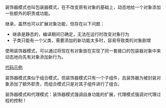 
装饰器模式也叫包装器模式，在不改变原有对象的基础上，动态地给一个对象添加一些额外的职责或功能。

继承，虽然也可以扩展对象功能，但存在以下问题：
- 继承是静态的，编译期间已确定，无法在运行时改变对象行为
- 子类只能有一个父类，需要添加的新功能太多时，容易导致类的对象剧增

使用装饰器模式，可以通过将现在有对象放在实现了同一套接口的包装器对象中来动态地向先有对象添加新行为。

[代码示例](../examples/designPatterns/decorator_test.go)

装饰器模式类似于组合模式，但装饰器模式只有一个子组件，且装饰器为被封装对象添加了额外职责，而组合模式只是对其子组件进行了组合。

装饰器模式和代理模式：装饰器模式强调自身功能的扩展，代理模式强调对代理过程的控制！
